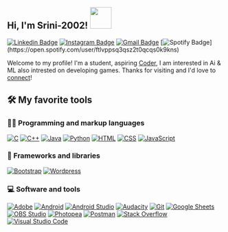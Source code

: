 <h2> Hi, I'm Srini-2002! <img src="https://i.giphy.com/media/vKhKsyEFVK4IuEKzWY/giphy.webp" width="50"></h2>

[![Linkedin Badge](https://img.shields.io/badge/-Srinivash-blue?style=flat&logo=Linkedin&logoColor=white&link=https://www.linkedin.com/in/srinivash-g-s-023564214/)](https://www.linkedin.com/in/srinivash-g-s-023564214/)
[![Instagram Badge](https://img.shields.io/badge/-@srini.___-purple?style=flat&logo=instagram&logoColor=white&link=https://www.instagram.com/srini.___/)](https://www.instagram.com/srini.___/)
[![Gmail Badge](https://img.shields.io/badge/-Srinivash_G-c14438?style=flat&logo=Gmail&logoColor=white&link=mailto:srinivashganesan@gmail.com)](mailto:srinivashganesan@gmail.com)
[![Spotify Badge](https://img.shields.io/badge/-@Srinivash-1ED760?style=flat-square&amp;labelColor=fff&amp;logo=Spotify&amp;link=[https://open.spotify.com/user/ftlvppsq3qsz2t0qcqs0k9kns](https://open.spotify.com/user/ftlvppsq3qsz2t0qcqs0k9kns))](https://open.spotify.com/user/ftlvppsq3qsz2t0qcqs0k9kns)

Welcome to my profile! I'm a student, aspiring [Coder](https://github.com/Srini-2002), I am interested in Ai & ML also intrested on developing games. Thanks for visiting and I'd love to [connect](https://www.linkedin.com/in/srinivash-g-s-023564214/)!


<h2> 🛠️ My favorite tools </h2>

### 👨‍💻 Programming and markup languages

<p>
    <a href="#"><img alt="C" src="https://custom-icon-badges.herokuapp.com/badge/C-03599C.svg?logo=c-in-hexagon&logoColor=white"></a>
    <a href="#"><img alt="C++" src="https://custom-icon-badges.herokuapp.com/badge/C++-9C033A.svg?logo=cpp2&logoColor=white"></a>
    <a href="#"><img alt="Java" src="https://custom-icon-badges.herokuapp.com/badge/Java-007396.svg?logo=java&logoColor=white"></a>
    <a href="#"><img alt="Python" src="https://img.shields.io/badge/Python-14354C.svg?logo=python&logoColor=white"></a>
    <a href="#"><img alt="HTML" src="https://img.shields.io/badge/HTML-E34F26.svg?logo=html5&logoColor=white"></a>
    <a href="#"><img alt="CSS" src="https://img.shields.io/badge/CSS-1572B6.svg?logo=css3&logoColor=white"></a>
    <a href="#"><img alt="JavaScript" src="https://img.shields.io/badge/JavaScript-F7DF1E.svg?logo=javascript&logoColor=black"></a>
</p>

### 🧰 Frameworks and libraries

<p>
    <a href="#"><img alt="Bootstrap" src="https://img.shields.io/badge/Bootstrap-7952B3.svg?logo=bootstrap&logoColor=white"></a>
    <a href="#"><img alt="Wordpress" src="https://img.shields.io/badge/Wordpress-21759B?logo=wordpress&logoColor=white"></a>
</p>

### 💻 Software and tools

<p>
    <a href="#"><img alt="Adobe" src="https://img.shields.io/badge/Adobe-FF0000.svg?logo=adobe&logoColor=white"></a>
    <a href="#"><img alt="Android" src="https://img.shields.io/badge/Android-3DDC84?logo=android&logoColor=white"></a>
    <a href="#"><img alt="Android Studio" src="https://img.shields.io/badge/Android%20Studio-008678.svg?logo=android-studio&logoColor=white"></a>
    <a href="#"><img alt="Audacity" src="https://img.shields.io/badge/-Audacity-0000CC?logo=audacity&logoColor=white"></a>
    <a href="#"><img alt="Git" src="https://img.shields.io/badge/Git-F05033.svg?logo=git&logoColor=white"></a>
    <a href="#"><img alt="Google Sheets" src="https://img.shields.io/badge/Google%20Sheets-34A853.svg?logo=google%20sheets&logoColor=white"></a>
    <a href="#"><img alt="OBS Studio" src="https://img.shields.io/badge/-OBS%20Studio-302E31?logo=obs-studio&logoColor=white"></a>
    <a href="#"><img alt="Photopea" src="https://img.shields.io/badge/Photopea-18A497?logo=photopea&logoColor=white"></a>
    <a href="#"><img alt="Postman" src="https://img.shields.io/badge/Postman-FF6C37?logo=postman&logoColor=white"></a>
    <a href="#"><img alt="Stack Overflow" src="https://img.shields.io/badge/-Stack%20Overflow-FE7A16?logo=stack-overflow&logoColor=white"></a>
    <a href="#"><img alt="Visual Studio Code" src="https://img.shields.io/badge/Visual%20Studio%20Code-0078d7.svg?logo=visual-studio-code&logoColor=white"></a>
</p>
<!--
<h2> 💪 My Github Stats </h2>

<a href="https://github.com/Srini-2002">
  <img align="center" src="https://github-readme-stats.vercel.app/api?username=Srini 2002&show_icons=true&line_height=27&count_private=true&title_color=ffffff&text_color=c9cacc&icon_color=2bbc8a&bg_color=1d1f21" alt="Srini-2002's GitHub Stats" />
</a>
<a href="https://github.com/Srini-2002">
  <img align="center" src="https://github-readme-stats.vercel.app/api/top-langs/?username=Srini 2002&title_color=ffffff&text_color=c9cacc&icon_color=2bbc8a&bg_color=1d1f21&langs_count=3&hide=html,css,hack,php" alt="Srini-2002's Github Status"/>
</a>
-->
